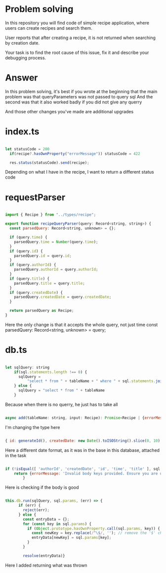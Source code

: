 # Problem solving

In this repository you will find code of simple recipe application, where users can create recipes and search them.

User reports that after creating a recipe, it is not returned when searching by creation date.

Your task is to find the root cause of this issue, fix it and describe your debugging process.

# Answer

In this problem solving, it's best if you wrote at the beginning that the main problem was that queryParameters was not passed to query sql
And the second was that it also worked badly if you did not give any querry

And those other changes you've made are additional upgrades

# index.ts

```js

let statusCode = 200
  if(recipe?.hasOwnProperty("errorMessage")) statusCode = 422

  res.status(statusCode).send(recipe);

```

Depending on what I have in the recipe, I want to return a different status code

# requestParser

```js

import { Recipe } from "../types/recipe";

export function recipeQueryParser(query: Record<string, string>) {
  const parsedQuery: Record<string, unknown> = {};

  if (query.time) {
    parsedQuery.time = Number(query.time);
  }
  if (query.id) {
    parsedQuery.id = query.id;
  }
  if (query.authorId) {
    parsedQuery.authorId = query.authorId;
  }
  if (query.title) {
    parsedQuery.title = query.title;
  }
  if (query.createdDate) {
    parsedQuery.createdDate = query.createdDate;
  }

  return parsedQuery as Recipe;
}

```

Here the only change is that it accepts the whole query, not just time const parsedQuery: Record<string, unknown> = query;

# db.ts

```js

let sqlQuery: string
    if(sql.statements.length !== 0) {
      sqlQuery =
          "select * from " + tableName + " where " + sql.statements.join(" and ");
    } else {
      sqlQuery = "select * from " + tableName
    }

```

Because when there is no querry, he just has to take all

```js

async add(tableName: string, input: Recipe): Promise<Recipe | {errorMessage: string}>

```

I'm changing the type here

```js

{ id: generateId(), createdDate: new Date().toISOString().slice(0, 10), ...input }

```

Here a different date format, as it was in the base in this database, attached in the task

```js

if (!isEqual([ 'authorId', 'createdDate', 'id', 'time', 'title' ], sql.columns.sort())) {
    return {errorMessage: 'Invalid body keys provided. Ensure you are using {authorId: string, time: number, title:string ]'}
        }

```

Here is checking if the body is good

```js

this.db.run(sqlQuery, sql.params, (err) => {
      if (err) {
        reject(err);
      } else {
        const entryData = {};
        for (const key in sql.params) {
          if (Object.prototype.hasOwnProperty.call(sql.params, key)) {
            const newKey = key.replace(/^\$/, ''); // remove the '$' character from the beginning of the key
            entryData[newKey] = sql.params[key];
          }
        }

        resolve(entryData)}

```

Here I added returning what was thrown